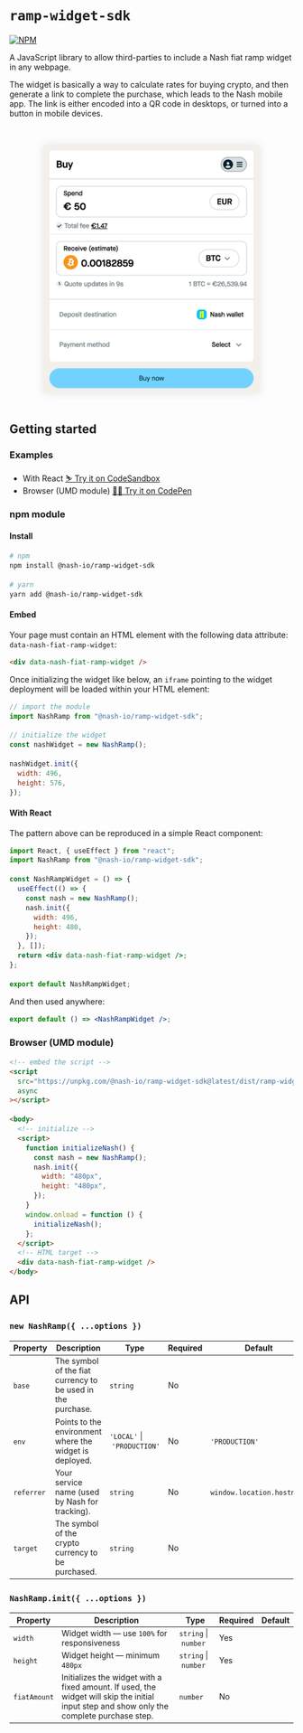 # `ramp-widget-sdk`

[![NPM](https://img.shields.io/npm/v/@nash-io/ramp-widget-sdk.svg)](https://www.npmjs.com/package/@nash-io/ramp-widget-sdk)

A JavaScript library to allow third-parties to include a Nash fiat ramp widget in any webpage.

The widget is basically a way to calculate rates for buying crypto, and then generate a link to complete the purchase, which leads to the Nash mobile app. The link is either encoded into a QR code in desktops, or turned into a button in mobile devices.

<div style="text-align:center;margin: 48px 0;"><img src="https://github.com/nash-io/ramp-widget-sdk/blob/main/screenshot.png?raw=true" alt="Nash Ramp Widget" width="384" style="box-shadow:0 0 16px 0 rgba(0,0,0,0.1)" /></div>

## Getting started

### Examples

- With React [⛷ Try it on CodeSandbox](https://codesandbox.io/s/crimson-sky-8kppi?file=/pages/index.js)
- Browser (UMD module) [🏄‍♀️ Try it on CodePen](https://codepen.io/dlbnco/pen/wvgXmwm)

### npm module

#### Install

```bash
# npm
npm install @nash-io/ramp-widget-sdk

# yarn
yarn add @nash-io/ramp-widget-sdk
```

#### Embed

Your page must contain an HTML element with the following data attribute: `data-nash-fiat-ramp-widget`:

```html
<div data-nash-fiat-ramp-widget />
```

Once initializing the widget like below, an `iframe` pointing to the widget deployment will be loaded within your HTML element:

```js
// import the module
import NashRamp from "@nash-io/ramp-widget-sdk";

// initialize the widget
const nashWidget = new NashRamp();

nashWidget.init({
  width: 496,
  height: 576,
});
```

#### With React

The pattern above can be reproduced in a simple React component:

```jsx
import React, { useEffect } from "react";
import NashRamp from "@nash-io/ramp-widget-sdk";

const NashRampWidget = () => {
  useEffect(() => {
    const nash = new NashRamp();
    nash.init({
      width: 496,
      height: 480,
    });
  }, []);
  return <div data-nash-fiat-ramp-widget />;
};

export default NashRampWidget;
```

And then used anywhere:

```jsx
export default () => <NashRampWidget />;
```

### Browser (UMD module)

```html
<!-- embed the script -->
<script
  src="https://unpkg.com/@nash-io/ramp-widget-sdk@latest/dist/ramp-widget-sdk.umd.js"
  async
></script>

<body>
  <!-- initialize -->
  <script>
    function initializeNash() {
      const nash = new NashRamp();
      nash.init({
        width: "480px",
        height: "480px",
      });
    }
    window.onload = function () {
      initializeNash();
    };
  </script>
  <!-- HTML target -->
  <div data-nash-fiat-ramp-widget />
</body>
```

## API

### `new NashRamp({ ...options })`

| Property   | Description                                                 | Type                                  | Required | Default                    |
| ---------- | ----------------------------------------------------------- | ------------------------------------- | -------- | -------------------------- |
| `base`     | The symbol of the fiat currency to be used in the purchase. | `string`                              | No       |                            |
| `env`      | Points to the environment where the widget is deployed.     | `'LOCAL'`&nbsp;\|&nbsp;`'PRODUCTION'` | No       | `'PRODUCTION'`             |
| `referrer` | Your service name (used by Nash for tracking).              | `string`                              | No       | `window.location.hostname` |
| `target`   | The symbol of the crypto currency to be purchased.          | `string`                              | No       |                            |

### `NashRamp.init({ ...options })`

| Property     | Description                                                                                                                                | Type                           | Required | Default |
| ------------ | ------------------------------------------------------------------------------------------------------------------------------------------ | ------------------------------ | -------- | ------- |
| `width`      | Widget width — use `100%` for responsiveness                                                                                               | `string`&nbsp;\|&nbsp;`number` | Yes      |         |
| `height`     | Widget height — minimum `480px`                                                                                                            | `string`&nbsp;\|&nbsp;`number` | Yes      |         |
| `fiatAmount` | Initializes the widget with a fixed amount. If used, the widget will skip the initial input step and show only the complete purchase step. | `number`                       | No       |         |
